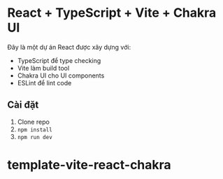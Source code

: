 # React + TypeScript + Vite + Chakra UI

Đây là một dự án React được xây dựng với:

- TypeScript để type checking
- Vite làm build tool
- Chakra UI cho UI components
- ESLint để lint code

## Cài đặt

1. Clone repo
2. `npm install`
3. `npm run dev`
# template-vite-react-chakra

